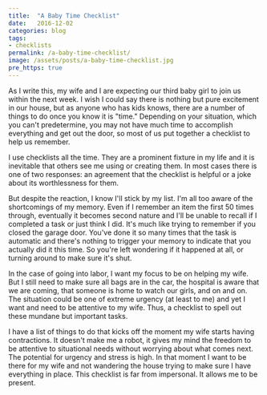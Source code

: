 ```yaml
---
title:  "A Baby Time Checklist"
date:   2016-12-02
categories: blog
tags:
- checklists
permalink: /a-baby-time-checklist/
image: /assets/posts/a-baby-time-checklist.jpg
pre_https: true
---
```

As I write this, my wife and I are expecting our third baby girl to join us within the next week. I wish I could say there is nothing but pure excitement in our house, but as anyone who has kids knows, there are a number of things to do once you know it is "time." Depending on your situation, which you can't predetermine, you may not have much time to accomplish everything and get out the door, so most of us put together a checklist to help us remember.
<!--more-->

I use checklists all the time. They are a prominent fixture in my life and it is inevitable that others see me using or creating them. In most cases there is one of two responses: an agreement that the checklist is helpful or a joke about its worthlessness for them.

But despite the reaction, I know I'll stick by my list. I'm all too aware of the shortcomings of my memory. Even if I remember an item the first 50 times through, eventually it becomes second nature and I'll be unable to recall if I completed a task or just think I did. It's much like trying to remember if you closed the garage door. You've done it so many times that the task is automatic and there's nothing to trigger your memory to indicate that you actually did it this time. So you're left wondering if it happened at all, or turning around to make sure it's shut. 

In the case of going into labor, I want my focus to be on helping my wife. But I still need to make sure all bags are in the car, the hospital is aware that we are coming, that someone is home to watch our girls, and on and on. The situation could be one of extreme urgency (at least to me) and yet I want and need to be attentive to my wife. Thus, a checklist to spell out these mundane but important tasks.

I have a list of things to do that kicks off the moment my wife starts having contractions. It doesn't make me a robot, it gives my mind the freedom to be attentive to situational needs without worrying about what comes next. The potential for urgency and stress is high. In that moment I want to be there for my wife and not wandering the house trying to make sure I have everything in place. This checklist is far from impersonal. It allows me to be present.
